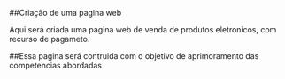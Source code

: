 
##Criação de uma pagina web

Aqui será criada uma pagina web de venda de produtos eletronicos, com recurso de pagameto.

##Essa pagina será contruida com o objetivo de aprimoramento das competencias abordadas 

##
